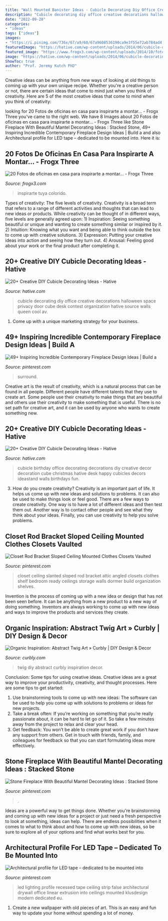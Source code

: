 ```yaml
---
title: "Wall Mounted Banister Ideas - Cubicle Decorating Diy Office Creative Decorations Halloween Space Privacy Door Cube Desk Contest Organization Hative Source Walls Queen Cool Av"
description: "Cubicle decorating diy office creative decorations halloween space privacy door cube desk contest organization hative source walls queen cool av"
date: "2022-09-28"
categories:
- "ideas"
tags: ["ideas"]
images:
- "https://i.pinimg.com/736x/67/a9/60/67a9608536190ca9e3f55e72ab784ad4.jpg"
featuredImage: "https://hative.com/wp-content/uploads/2014/06/cubicle-decorating-ideas/20-office-cubicle-decorating-ideas.jpg"
featured_image: "https://www.frogx3.com/wp-content/uploads/2014/10/fotos-ideas-oficinas-en-casa-18.jpg"
image: "https://hative.com/wp-content/uploads/2014/06/cubicle-decorating-ideas/20-office-cubicle-decorating-ideas.jpg"
ShowToc: true
author: "Prof. Jeremy Kutch PhD"
---
```



Creative ideas can be anything from new ways of looking at old things to coming up with your own unique recipe. Whether you're a creative person or not, there are certain ideas that come to mind just when you think of creativity. Here are 5 of the most creative ideas that come to mind when you think of creativity: 

	

		
looking for 20 Fotos de oficinas en casa para inspirarte a montar... - Frogx Three you've came to the right web. We have 8 Images about 20 Fotos de oficinas en casa para inspirarte a montar... - Frogx Three like Stone Fireplace With Beautiful Mantel Decorating Ideas : Stacked Stone, 49+ Inspiring Incredible Contemporary Fireplace Design Ideas | Build a and also Architectural profile for LED tape – dedicated to be mounted into. Here it is:
		
    
## 20 Fotos De Oficinas En Casa Para Inspirarte A Montar... - Frogx Three

<img loading=lazy src="https://www.frogx3.com/wp-content/uploads/2014/10/fotos-ideas-oficinas-en-casa-18.jpg" onerror="this.onerror=null;this.src='https://tse3.mm.bing.net/th?id=OIP.rcgZAgEozM5ejJwem2jgCAHaKF&amp;pid=15.1';" alt="20 Fotos de oficinas en casa para inspirarte a montar... - Frogx Three">

_Source: frogx3.com_

>inspirarte tuya colorido. 

	

Types of creativity: The five levels of creativity.
Creativity is a broad term that refers to a range of different activities and thoughts that can lead to new ideas or products. While creativity can be thought of in different ways, five levels are generally agreed upon: 1) Inspiration: Seeing something beautiful or unique and wanting to create something similar or inspired by it. 
2) Intuition: Knowing what you want and being able to think outside the box to come up with creative solutions. 
3) Expression: Putting your creative ideas into action and seeing how they turn out. 
4) Arousal: Feeling good about your work or the final product after completing it.

    
## 20+ Creative DIY Cubicle Decorating Ideas - Hative

<img loading=lazy src="https://hative.com/wp-content/uploads/2014/06/cubicle-decorating-ideas/20-office-cubicle-decorating-ideas.jpg" onerror="this.onerror=null;this.src='https://tse2.mm.bing.net/th?id=OIP.EKOs4CpKpLtYMsyDkY9fvgHaHa&amp;pid=15.1';" alt="20+ Creative DIY Cubicle Decorating Ideas - Hative">

_Source: hative.com_

>cubicle decorating diy office creative decorations halloween space privacy door cube desk contest organization hative source walls queen cool av. 

	

1. Come up with a unique marketing strategy for your business.

    
## 49+ Inspiring Incredible Contemporary Fireplace Design Ideas | Build A

<img loading=lazy src="https://i.pinimg.com/736x/67/a9/60/67a9608536190ca9e3f55e72ab784ad4.jpg" onerror="this.onerror=null;this.src='https://tse4.mm.bing.net/th?id=OIP.XIgfpV6pWhv1D9jQ5XD1hAHaJ3&amp;pid=15.1';" alt="49+ Inspiring Incredible Contemporary Fireplace Design Ideas | Build a">

_Source: pinterest.com_

>surround. 

	

Creative art is the result of creativity, which is a natural process that can be found in all people. Different people have different talents that they use to create art. Some people use their creativity to make things that are beautiful and others use their creativity to make something that is useful. There is no set path for creative art, and it can be used by anyone who wants to create something new.

    
## 20+ Creative DIY Cubicle Decorating Ideas - Hative

<img loading=lazy src="https://hative.com/wp-content/uploads/2014/06/cubicle-decorating-ideas/14-office-cubicle-decorating-ideas.jpg" onerror="this.onerror=null;this.src='https://tse2.mm.bing.net/th?id=OIP.dUqfod3d79Gb1u8tJGB9AgHaJ4&amp;pid=15.1';" alt="20+ Creative DIY Cubicle Decorating Ideas - Hative">

_Source: hative.com_

>cubicle birthday office decorating decorations diy creative decor decoration cube christmas hative desk happy cubicles decors ideastand walls birthdays fun. 

	

3. How do you create creativity?
Creativity is an important part of life. It helps us come up with new ideas and solutions to problems. It can also be used to make things look or feel good. There are a few ways to create creativity. One way is to have a lot of different ideas and then test them out. Another way is to contact other people and see what they think about your ideas. Finally, you can use creativity to help you solve problems.

    
## Closet Rod Bracket Sloped Ceiling Mounted Clothes Closets Vaulted

<img loading=lazy src="https://i.pinimg.com/736x/eb/87/07/eb8707ff3f435c6c1c1a4f136e4243ca.jpg" onerror="this.onerror=null;this.src='https://tse3.mm.bing.net/th?id=OIP.QA_TsA4zKO8iyBnMogHP3QHaNK&amp;pid=15.1';" alt="Closet Rod Bracket Sloped Ceiling Mounted Clothes Closets Vaulted">

_Source: pinterest.com_

>closet ceiling slanted sloped rod bracket attic angled closets clothes shelf bedroom ready ceilings storage walls dormer build organization shelves. 

	

Invention is the process of coming up with a new idea or design that has not been seen before. It can be anything from a new product to a new way of doing something. Inventors are always working to come up with new ideas and ways to improve the products and services they create.

    
## Organic Inspiration: Abstract Twig Art » Curbly | DIY Design &amp; Decor

<img loading=lazy src="http://assets.curbly.com/photos/0000/0017/6930/6x7x_rectangle_450x600_large_jpg.jpg?1430225736" onerror="this.onerror=null;this.src='https://tse1.mm.bing.net/th?id=OIP.LZx5We6g71Gpjyzg6XGnOQAAAA&amp;pid=15.1';" alt="Organic Inspiration: Abstract Twig Art » Curbly | DIY Design &amp; Decor">

_Source: curbly.com_

>twig diy abstract curbly inspiration decor. 

	

Conclusion: Some tips for using creative ideas.
Creative ideas are a great way to improve your productivity, creativity, and thought processes. Here are some tips to get started: 
1. Use brainstorming tools to come up with new ideas: The software can be used to help you come up with solutions to problems or ideas for new projects. 
2. Take a break often: If you’re working on something that you’re really passionate about, it can be hard to let go of it. So take a few minutes away from the project to relax and clear your head. 
3. Get feedback: You won’t be able to create great work if you don’t have any support from others. Get in touch with friends, family, and colleagues for feedback so that you can start formulating ideas more effectively.

    
## Stone Fireplace With Beautiful Mantel Decorating Ideas : Stacked Stone

<img loading=lazy src="https://i.pinimg.com/736x/67/01/11/6701113f70198aa544e8d0b09dfb2d8c--stacked-stone-fireplaces-rock-fireplaces.jpg" onerror="this.onerror=null;this.src='https://tse2.mm.bing.net/th?id=OIP.PQwe0iiFDz-RXS0pscE0twHaK3&amp;pid=15.1';" alt="Stone Fireplace With Beautiful Mantel Decorating Ideas : Stacked Stone">

_Source: pinterest.com_

>. 

	

Ideas are a powerful way to get things done. Whether you're brainstorming and coming up with new ideas for a project or just need a fresh perspective to look at something, ideas can help. There are endless possibilities when it comes to what to think about and how to come up with new ideas, so be sure to explore all of your options and find what works best for you.

    
## Architectural Profile For LED Tape – Dedicated To Be Mounted Into

<img loading=lazy src="https://i.pinimg.com/736x/11/e0/00/11e000b32a9a8af8ed2c56c669e3a365.jpg" onerror="this.onerror=null;this.src='https://tse3.mm.bing.net/th?id=OIP.wOp0D-Oe97z5cjyrOS88AwHaLH&amp;pid=15.1';" alt="Architectural profile for LED tape – dedicated to be mounted into">

_Source: pinterest.com_

>led lighting profile recessed tape ceiling strip false architectural drywall office linear extrusion into ceilings mounted klusdesign modern dedicated eu. 

	

1. Create a new wallpaper with old pieces of art. This is an easy and fun way to update your home without spending a lot of money.

